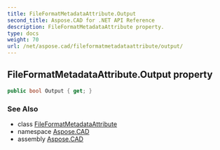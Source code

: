 ```yaml
---
title: FileFormatMetadataAttribute.Output
second_title: Aspose.CAD for .NET API Reference
description: FileFormatMetadataAttribute property. 
type: docs
weight: 70
url: /net/aspose.cad/fileformatmetadataattribute/output/
---
```

## FileFormatMetadataAttribute.Output property

```csharp
public bool Output { get; }
```

### See Also

* class [FileFormatMetadataAttribute](../)
* namespace [Aspose.CAD](../../fileformatmetadataattribute/)
* assembly [Aspose.CAD](../../../)


